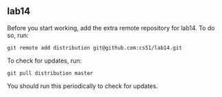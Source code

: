 
## lab14

Before you start working, add the extra remote repository for lab14. To do so, run:

`git remote add distribution git@github.com:cs51/lab14.git`

To check for updates, run:

`git pull distribution master`

You should run this periodically to check for updates.
